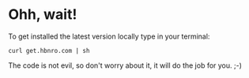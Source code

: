 Ohh, wait!
==========

To get installed the latest version locally type in your terminal:

    curl get.hbnro.com | sh

The code is not evil, so don't worry about it, it will do the job for you. ;-)
